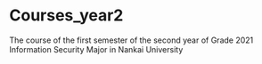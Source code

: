 # Courses_year2
The course of the first semester of the second year of Grade 2021 Information Security Major in Nankai University